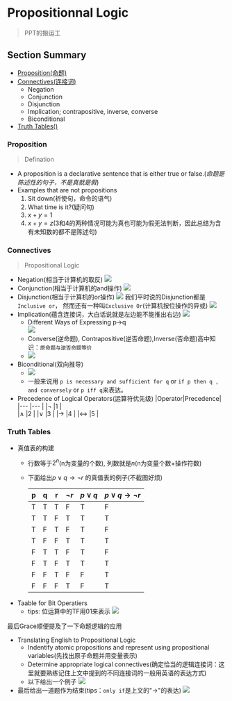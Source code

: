 # **Propositionnal Logic**
>PPT的搬运工
## Section Summary
- [Proposition(命题)](#proposition)  
- [Connectives(连接词)](#connectives)
   - Negation
   - Conjunction
   - Disjunction
   - Implication; contrapositive, inverse, converse
   - Biconditional
- [Truth Tables()](#truth-tables)

### Proposition
>Defination
- A proposition is a declarative sentence that is either true or false.(*命题是陈述性的句子，不是真就是假*)
- Examples that are not propositions
  1. Sit down(祈使句，命令的语气)
  2. What time is it?(疑问句)
  3. $x + y = 1$
  4. $x + y = z$(3和4的两种情况可能为真也可能为假无法判断，因此总结为含有未知数的都不是陈述句)
  
### Connectives
>Propositional Logic
- Negation(相当于计算机的取反)
![](2021-11-12-20-32-12.png)
- Conjunction(相当于计算机的and操作)
![](2021-11-12-20-33-04.png)
- Disjunction(相当于计算机的or操作)
![](2021-11-12-20-33-47.png)
我们平时说的Disjunction都是`Inclusive or`， 然而还有一种叫`Exclusive Or`(计算机按位操作的异或)
![](2021-11-12-20-40-56.png)
- Implication(蕴含连接词，大白话说就是左边能不能推出右边)
![](2021-11-12-20-48-03.png)
  - Different Ways of Expressing p->q  
  ![](2021-11-12-21-00-56.png)
  - Converse(逆命题), Contrapositive(逆否命题),Inverse(否命题)高中知识：`原命题与逆否命题等价`
  - ![](2021-11-12-21-07-34.png)
- Biconditional(双向推导)
  -  ![](2021-11-12-21-11-30.png)
  -  一般来说用 `p is necessary and sufficient for q` or `if p then q , and conversely` or `p iff q`来表达。
- Precedence of Logical Operators(运算符优先级)
  |Operator|Precedence|
  |---     |---       |
  |$\lnot$ |1         |  
  |$\land$ |2         |
  |$\lor$ |3         |
  |$\to$ |4         |
  |$\leftrightarrow$ |5         |

### Truth Tables

- 真值表的构建
  - 行数等于$2^n$(n为变量的个数), 列数就是$n$(n为变量个数+操作符数)
  - 下面给出$p \lor q \to \lnot r$ 的真值表的例子(不截图好烦)  
  
    | p   | q   |r  |$\lnot r$|$p \lor q$|$p \lor q \to \lnot r$|
    | --- | --- |---|---------|----------|---|
    | T   | T       |T|F|T|F|
    | T   | T        |F|T|T|T|
    |T|F|T|F|T|F|
    |T|F|F|T|T|T|
    |F|T|T|F|T|F|
    |F|T|F|T|T|T|
    |F|F|T|F|F|T|
    |F|F|F|T|F|T|
- Taable for Bit Operatiers
   - tips: 位运算中的TF用01来表示
![](2021-11-12-21-48-29.png)

最后Grace顺便提及了一下命题逻辑的应用
- Translating English to Propositional Logic
  - Indentify atomic propositions and represent using propositional variables(先找出原子命题并用变量表示)
  - Determine appropriate logical connectives(确定恰当的逻辑连接词：这里就要熟练记住上文中提到的不同连接词的一般用英语的表达方式)
  - 以下给出一个例子
![](2021-11-12-21-59-34.png)
- 最后给出一道题作为结束(tips：`only if`是上文的"$\to$"的表达)
![](2021-11-12-22-00-49.png)
